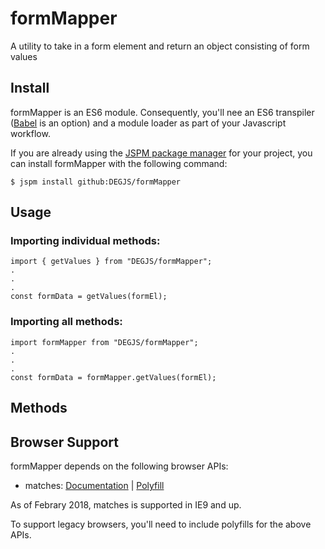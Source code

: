 # formMapper
A utility to take in a form element and return an object consisting of form values

## Install
formMapper is an ES6 module. Consequently, you'll nee an ES6 transpiler ([Babel](https://babeljs.io) is an option) and a module loader as part of your Javascript workflow.

If you are already using the [JSPM package manager](http://jspm.io) for your project, you can install formMapper with the following command:

```
$ jspm install github:DEGJS/formMapper
```

## Usage 
### Importing individual methods:
```
import { getValues } from "DEGJS/formMapper";
.
.
.
const formData = getValues(formEl);
```

### Importing all methods:
```
import formMapper from "DEGJS/formMapper";
.
.
.
const formData = formMapper.getValues(formEl);
```

## Methods

## Browser Support
formMapper depends on the following browser APIs:

+ matches: [Documentation](https://developer.mozilla.org/en-US/docs/Web/API/Element/matches) | [Polyfill](https://developer.mozilla.org/en-US/docs/Web/API/Element/matches#Polyfill)

As of Febrary 2018, matches is supported in IE9 and up.

To support legacy browsers, you'll need to include polyfills for the above APIs.
